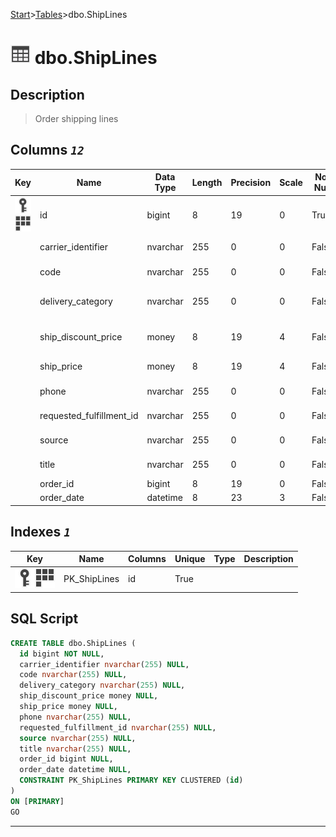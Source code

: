[Start](../start.md)>[Tables](./Tables.md)>dbo.ShipLines

# ![logo](../Images/table.svg) dbo.ShipLines

## <a name="#Description"></a>Description
> Order shipping lines
## <a name="#Columns"></a>Columns _`12`_
|Key|Name|Data Type|Length|Precision|Scale|Not Null|Description
|---|---|---|---|---|---|---|---
|[![Primary Key PK_ShipLines](../Images/primarykey.svg)](#Indexes)[![Cluster Key PK_ShipLines](../Images/Cluster.svg)](#Indexes)|id|bigint|8|19|0|True|Shipping line id|
| |carrier_identifier|nvarchar|255|0|0|False|Shipping carrier ID|
| |code|nvarchar|255|0|0|False|Shipping code|
| |delivery_category|nvarchar|255|0|0|False|Shipment delivery category|
| |ship_discount_price|money|8|19|4|False|Shipping discounted price|
| |ship_price|money|8|19|4|False|Shipping price|
| |phone|nvarchar|255|0|0|False|Shipping phone|
| |requested_fulfillment_id|nvarchar|255|0|0|False|Fulfillment ID|
| |source|nvarchar|255|0|0|False|Shipment source|
| |title|nvarchar|255|0|0|False|Shipping title|
| |order_id|bigint|8|19|0|False|Order ID|
| |order_date|datetime|8|23|3|False|Order_date|

## <a name="#Indexes"></a>Indexes _`1`_
|Key|Name|Columns|Unique|Type|Description
|---|---|---|---|---|---
|[![Primary Key PK_ShipLines](../Images/primarykey.svg)](#Indexes)[![Cluster Key PK_ShipLines](../Images/Cluster.svg)](#Indexes)|PK_ShipLines|id|True|||

## <a name="#SqlScript"></a>SQL Script
```SQL
CREATE TABLE dbo.ShipLines (
  id bigint NOT NULL,
  carrier_identifier nvarchar(255) NULL,
  code nvarchar(255) NULL,
  delivery_category nvarchar(255) NULL,
  ship_discount_price money NULL,
  ship_price money NULL,
  phone nvarchar(255) NULL,
  requested_fulfillment_id nvarchar(255) NULL,
  source nvarchar(255) NULL,
  title nvarchar(255) NULL,
  order_id bigint NULL,
  order_date datetime NULL,
  CONSTRAINT PK_ShipLines PRIMARY KEY CLUSTERED (id)
)
ON [PRIMARY]
GO
```

___